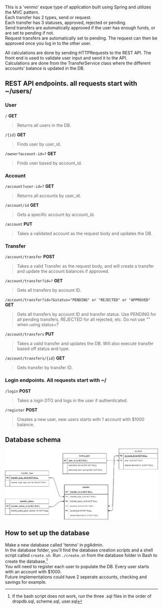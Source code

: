 This is a 'venmo' esque type of application built using Spring and utilizes the MVC pattern.\
Each transfer has 2 types, send or request.\
Each transfer has 3 statuses, approved, rejected or pending.\
Send transfers are automatically approved if the user has enough funds, or are set to pending if not.\
Request transfers are automatically set to pending. The request can then be approved once you log in to the other user.

All calculations are done by sending HTTPRequests to the REST API. The front end is used to validate user input and send it to the API.\
Calculations are done from the TransferService class where the different accounts' balance is updated in the DB.

## REST API endpoints. all requests start with ~/users/

### User
`/` **GET**
> Returns all users in the DB.

`/{id}` **GET**
> Finds user by user_id.

`/owner?account-id=?` **GET**
> Finds user based by account_id.

### Account
`/account?user-id=?` **GET**
> Returns all accounts by user_id.

`/account/id` **GET**
> Gets a specific account by account_id.

`/account` **PUT**
> Takes a validated account as the request body and updates the DB.

### Transfer
`/account/transfer` **POST**
> Takes a valid Transfer as the request body, and will create a transfer and update the account balances if approved.

`/account/transfer?id=?` **GET**
> Gets all transfers by account ID.

`/account/transfer?id=?&status="PENDING" or "REJECTED" or "APPROVED"` **GET**
> Gets all transfers by account ID and transfer status. Use PENDING for all pending transfers, REJECTED for all rejected, etc. Do not use "" when using status=?

`/account/transfers` **PUT**
> Takes a valid transfer and updates the DB. Will also execute transfer based off status and type.

`/account/transfers/{id}` **GET**
> Gets transfer by transfer ID.

### Login endpoints. All requests start with ~/
`/login` **POST**
> Takes a login DTO and logs in the user if authenticated.

`/register` **POST**
> Creates a new user, new users starts with 1 account with $1000 balance.

## Database schema

![Database schema](./img/Tenmo_erd.png)

## How to set up the database

Make a new database called 'tenmo' in pgAdmin.\
In the database folder, you'll find the database creation scripts and a shell script called `create.sh`. Run `./create.sh` from the database folder in Bash to create the database.[^1]\
You will need to register each user to populate the DB. Every user starts with an account with $1000.\
Future implementations could have 2 seperate accounts, checking and savings for example.

[^1]: If the bash script does not work, run the three .sql files in the order of dropdb.sql, scheme.sql, user.sql
